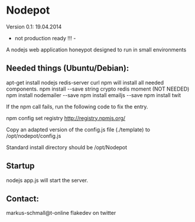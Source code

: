 Nodepot
=======

Version 0.1: 19.04.2014

- not production ready !!! -

A nodejs web application honeypot designed to run in small environments

Needed things (Ubuntu/Debian):
------------------------------

apt-get install nodejs redis-server curl npm will install all needed components.
npm install --save string crypto redis moment
(NOT NEEDED) npm install nodemailer --save
npm install emailjs --save
npm install twit

If the npm call fails, run the following code to fix the entry.

npm config set registry http://registry.npmjs.org/

Copy an adapted version of the config.js file (./template) to /opt/nodepot/config.js

Standard install directory should be /opt/Nodepot


Startup
-------

nodejs app.js will start the server.


Contact:
--------

markus-schmall@t-online
flakedev on twitter







